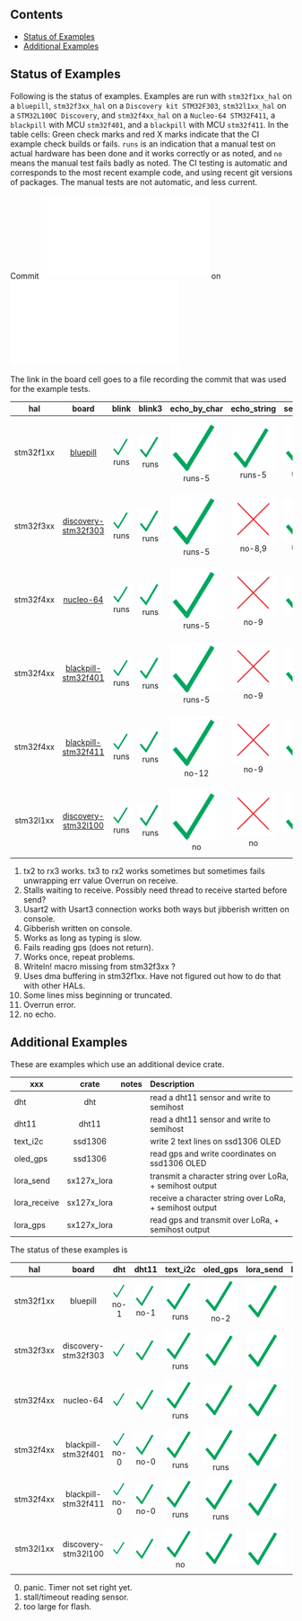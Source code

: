 
##  Contents
- [Status of Examples](#status-of-examples)
- [Additional Examples](#additional-examples)


## Status of Examples

Following is the status of examples. Examples are run with `stm32f1xx_hal` on a `bluepill`,
`stm32f3xx_hal` on a `Discovery kit STM32F303`, `stm32l1xx_hal` on a `STM32L100C Discovery`, 
and `stm32f4xx_hal` on a `Nucleo-64 STM32F411`, a `blackpill` with MCU `stm32f401`, 
and a `blackpill` with MCU `stm32f411`.
In the table cells: 
Green check marks and red X marks indicate that the CI example check builds or fails.
`runs` is an indication that a manual test on actual hardware has been done and it works correctly or as noted, and 
`no` means the manual test fails badly as noted. The CI testing is automatic and corresponds to the most recent
example code, and using recent git versions of packages. The manual tests are not automatic, and less current.

Commit <embed src=examplesStatus/bluepill/COMMIT> on <embed src=examplesStatus/bluepill/DATE.STAMP> 

The link in the board cell goes to a file recording the commit that was used for the example tests.

|    hal    |                        board                                      |                     blink                               |                         blink3                          |                         echo_by_char                            |                  echo_string                                   |                           serial_char                          |                           serial_string                        |                              gps_rw_by_char                        |                       gps_rw                               |                      temperature                           |
|:---------:|:--------------------:|:-----:|:------:|:------------:|:-----------:|:-----------:|:-------------:|:--------------:|:------:|:--------------:|
| stm32f1xx | [bluepill](examplesStatus/bluepill/COMMIT)                        |![?](examplesStatus/bluepill/blink.png) runs             |![?](examplesStatus/bluepill/blink3.png) runs            |![?](examplesStatus/bluepill/echo_by_char.png) runs-5            |![?](examplesStatus/bluepill/echo_string.png) runs-5            |![?](examplesStatus/bluepill/serial_char.png) runs-1            |![?](examplesStatus/bluepill/serial_string.png) no-2            |![?](examplesStatus/bluepill/gps_rw_by_char.png) runs               |![?](examplesStatus/bluepill/gps_rw.png) runs               |![?](examplesStatus/bluepill/temperature.png) runs          |      
| stm32f3xx | [discovery-stm32f303](examplesStatus/discovery-stm32f303/COMMIT)  |![?](examplesStatus/discovery-stm32f303/blink.png) runs  |![?](examplesStatus/discovery-stm32f303/blink3.png) runs |![?](examplesStatus/discovery-stm32f303/echo_by_char.png) runs-5 |![?](examplesStatus/discovery-stm32f303/echo_string.png) no-8,9 |![?](examplesStatus/discovery-stm32f303/serial_char.png) runs-1 |![?](examplesStatus/discovery-stm32f303/serial_string.png) no-9 |![?](examplesStatus/discovery-stm32f303/gps_rw_by_char.png) runs    |![?](examplesStatus/discovery-stm32f303/gps_rw.png) runs-10 | ![?](examplesStatus/discovery-stm32f303/temperature.png)   |
| stm32f4xx | [nucleo-64](examplesStatus/nucleo-64/COMMIT) 	                |![?](examplesStatus/nucleo-64/blink.png) runs            |![?](examplesStatus/nucleo-64/blink3.png) runs           |![?](examplesStatus/nucleo-64/echo_by_char.png) runs-5           |![?](examplesStatus/nucleo-64/echo_string.png) no-9             |![?](examplesStatus/nucleo-64/serial_char.png) no-2             |![?](examplesStatus/nucleo-64/serial_string.png) no-9           |![?](examplesStatus/nucleo-64/gps_rw_by_char.png) no-6              |![?](examplesStatus/nucleo-64/gps_rw.png) no-6              |![?](examplesStatus/nucleo-64/temperature.png)              |
| stm32f4xx | [blackpill-stm32f401](examplesStatus/blackpill-stm32f401/COMMIT)  |![?](examplesStatus/blackpill-stm32f401/blink.png) runs  |![?](examplesStatus/blackpill-stm32f401/blink3.png) runs |![?](examplesStatus/blackpill-stm32f401/echo_by_char.png) runs-5 |![?](examplesStatus/blackpill-stm32f401/echo_string.png) no-9   |![?](examplesStatus/blackpill-stm32f401/serial_char.png) runs   |![?](examplesStatus/blackpill-stm32f401/serial_string.png) no-9 |![?](examplesStatus/blackpill-stm32f401/gps_rw_by_char.png) runs-10 |![?](examplesStatus/blackpill-stm32f401/gps_rw.png) runs-10 |![?](examplesStatus/blackpill-stm32f401/temperature.png)    |
| stm32f4xx | [blackpill-stm32f411](examplesStatus/blackpill-stm32f411/COMMIT)  |![?](examplesStatus/blackpill-stm32f411/blink.png) runs  |![?](examplesStatus/blackpill-stm32f411/blink3.png) runs |![?](examplesStatus/blackpill-stm32f411/echo_by_char.png) no-12  |![?](examplesStatus/blackpill-stm32f411/echo_string.png) no-9   |![?](examplesStatus/blackpill-stm32f411/serial_char.png) runs   |![?](examplesStatus/blackpill-stm32f411/serial_string.png) no-9 |![?](examplesStatus/blackpill-stm32f411/gps_rw_by_char.png) runs    |![?](examplesStatus/blackpill-stm32f411/gps_rw.png) runs    |![?](examplesStatus/blackpill-stm32f411/temperature.png)    |
| stm32l1xx | [discovery-stm32l100](examplesStatus/discovery-stm32l100/COMMIT)  |![?](examplesStatus/discovery-stm32l100/blink.png) runs  |![?](examplesStatus/discovery-stm32l100/blink3.png) runs |![?](examplesStatus/discovery-stm32l100/echo_by_char.png) no     |![?](examplesStatus/discovery-stm32l100/echo_string.png) no     |![?](examplesStatus/discovery-stm32l100/serial_char.png) no     |![?](examplesStatus/discovery-stm32l100/serial_string.png) no   |![?](examplesStatus/discovery-stm32l100/gps_rw_by_char.png) no      |![?](examplesStatus/discovery-stm32l100/gps_rw.png) no      |![?](examplesStatus/discovery-stm32l100/temperature.png)    |


1.  tx2 to rx3 works. tx3 to rx2 works sometimes but sometimes fails unwrapping err value Overrun on receive.
2.  Stalls waiting to receive. Possibly need thread to receive started before send?
3.  Usart2 with Usart3 connection works both ways but jibberish written on console.
4.  Gibberish written on console.
5.  Works as long as typing is slow.
6.  Fails reading gps (does not return). 
7.  Works once, repeat problems.
8.  Writeln! macro missing from stm32f3xx ?
9.  Uses dma buffering in stm32f1xx. Have not figured out how to do that with other HALs.
10. Some lines miss beginning or truncated.
11. Overrun error.
12. no echo.

## Additional Examples

These are examples which use an additional device crate.

| xxx          |    crate    | notes |   Description                                              |
| ------------ |:-----------:|:-----:|:---------------------------------------------------------- |
| dht          | dht         |       | read a dht11 sensor and write to semihost                  |
| dht11        | dht11       |       | read a dht11 sensor and write to semihost                  |
| text_i2c     | ssd1306     |       | write 2 text lines on ssd1306 OLED                         |
| oled_gps     | ssd1306     |       | read gps and write coordinates on ssd1306 OLED             |
| lora_send    | sx127x_lora |       | transmit a character string over LoRa,  + semihost output  |
| lora_receive | sx127x_lora |       | receive  a character string over LoRa,  + semihost output  |
| lora_gps     | sx127x_lora |       | read gps and transmit over LoRa,  + semihost output        |

The status of these examples is

|    hal    |         board        |                      dht                              |                    dht11                                |                     text_i2c                               |                        oled_gps                              |                        lora_send                      |                     lora_receive                         |                   lora_gps                           |
|:---------:|:--------------------:|:-----:|:-----:|:--------:|:--------:|:---------:|:------------:|:--------:|
| stm32f1xx | bluepill             |![?](examplesStatus/bluepill/dht.png)            no-1  |![?](examplesStatus/bluepill/dht11.png)            no-1  |![?](examplesStatus/bluepill/text_i2c.png)            runs   |![?](examplesStatus/bluepill/oled_gps.png)            no-2   |![?](examplesStatus/bluepill/lora_send.png)            |![?](examplesStatus/bluepill/lora_receive.png)            |![?](examplesStatus/bluepill/lora_gps.png)            |
| stm32f3xx | discovery-stm32f303  |![?](examplesStatus/discovery-stm32f303/dht.png)       |![?](examplesStatus/discovery-stm32f303/dht11.png)       |![?](examplesStatus/discovery-stm32f303/text_i2c.png) runs   |![?](examplesStatus/discovery-stm32f303/oled_gps.png)        |![?](examplesStatus/discovery-stm32f303/lora_send.png) |![?](examplesStatus/discovery-stm32f303/lora_receive.png) |![?](examplesStatus/discovery-stm32f303/lora_gps.png) |
| stm32f4xx | nucleo-64 	   |![?](examplesStatus/nucleo-64/dht.png)                 |![?](examplesStatus/nucleo-64/dht11.png)                 |![?](examplesStatus/nucleo-64/text_i2c.png)           runs   |![?](examplesStatus/nucleo-64/oled_gps.png)                  |![?](examplesStatus/nucleo-64/lora_send.png)           |![?](examplesStatus/nucleo-64/lora_receive.png)           |![?](examplesStatus/nucleo-64/lora_gps.png)           |
| stm32f4xx | blackpill-stm32f401  |![?](examplesStatus/blackpill-stm32f401/dht.png) no-0  |![?](examplesStatus/blackpill-stm32f401/dht11.png) no-0  |![?](examplesStatus/blackpill-stm32f401/text_i2c.png) runs   |![?](examplesStatus/blackpill-stm32f401/oled_gps.png) runs   |![?](examplesStatus/blackpill-stm32f401/lora_send.png) |![?](examplesStatus/blackpill-stm32f401/lora_receive.png) |![?](examplesStatus/blackpill-stm32f401/lora_gps.png) |
| stm32f4xx | blackpill-stm32f411  |![?](examplesStatus/blackpill-stm32f411/dht.png) no-0  |![?](examplesStatus/blackpill-stm32f411/dht11.png) no-0  |![?](examplesStatus/blackpill-stm32f411/text_i2c.png) runs   |![?](examplesStatus/blackpill-stm32f411/oled_gps.png) runs   |![?](examplesStatus/blackpill-stm32f411/lora_send.png) |![?](examplesStatus/blackpill-stm32f411/lora_receive.png) |![?](examplesStatus/blackpill-stm32f411/lora_gps.png) |
| stm32l1xx | discovery-stm32l100  |![?](examplesStatus/discovery-stm32l100/dht.png)       |![?](examplesStatus/discovery-stm32l100/dht11.png)       |![?](examplesStatus/discovery-stm32l100/text_i2c.png) no     |![?](examplesStatus/discovery-stm32l100/oled_gps.png)        |![?](examplesStatus/discovery-stm32l100/lora_send.png) |![?](examplesStatus/discovery-stm32l100/lora_receive.png) |![?](examplesStatus/discovery-stm32l100/lora_gps.png) |

0. panic. Timer not set right yet.
1. stall/timeout reading sensor.
2. too large for flash.

